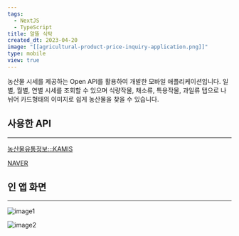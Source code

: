 ```yaml
---
tags:
  - NextJS
  - TypeScript
title: 알뜰 식탁
created_dt: 2023-04-20
image: "[[agricultural-product-price-inquiry-application.png]]"
type: mobile
view: true
---
```

농산물 시세를 제공하는 Open API를 활용하여 개발한 모바일 애플리케이션입니다. 일별, 월별, 연별 시세를 조회할 수 있으며 식량작물, 채소류, 특용작물, 과일류 탭으로 나뉘어 카드형태의 이미지로 쉽게 농산물을 찾을 수 있습니다.

## 사용한 API
---

[농산물유통정보:::KAMIS](https://www.kamis.or.kr/customer/reference/openapi_list.do)

[NAVER](https://www.naver.com/)

## 인 앱 화면
---
![image1](agricultural-product-price-inquiry-application-1.png)

![image2](agricultural-product-price-inquiry-application-2.png)
